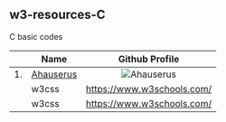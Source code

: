 ## w3-resources-C
C basic codes

|| Name | Github Profile |
|-|----------------------|:-----------------:|
|1.| [Ahauserus](https://github.com/Ahauserus)| ![Ahauserus](https://avatars.githubusercontent.com/u/133227395?s=96&v=4)
|| w3css | https://www.w3schools.com/ |
|| w3css | https://www.w3schools.com/ |
